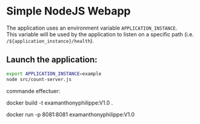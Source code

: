 # Simple NodeJS Webapp

The application uses an environment variable `APPLICATION_INSTANCE`.  
This variable will be used by the application to listen on a specific path (i.e. `/${application_instance}/health`).

## Launch the application:

```bash
export APPLICATION_INSTANCE=example
node src/count-server.js
```

commande effectuer:

docker build -t examanthonyphilippe:V1.0 .

docker run -p 8081:8081 examanthonyphilippe:V1.0 